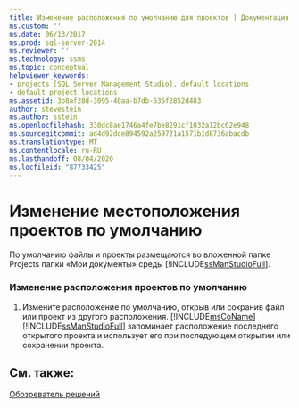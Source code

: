 ```yaml
---
title: Изменение расположения по умолчанию для проектов | Документация Майкрософт
ms.custom: ''
ms.date: 06/13/2017
ms.prod: sql-server-2014
ms.reviewer: ''
ms.technology: ssms
ms.topic: conceptual
helpviewer_keywords:
- projects [SQL Server Management Studio], default locations
- default project locations
ms.assetid: 3b8af28d-3095-40aa-b7db-636f2852d483
author: stevestein
ms.author: sstein
ms.openlocfilehash: 330dc8ae1746a4fe7be8291cf1032a12bc62e948
ms.sourcegitcommit: ad4d92dce894592a259721a1571b1d8736abacdb
ms.translationtype: MT
ms.contentlocale: ru-RU
ms.lasthandoff: 08/04/2020
ms.locfileid: "87733425"
---
```

# <a name="change-the-default-location-for-projects"></a>Изменение местоположения проектов по умолчанию
  По умолчанию файлы и проекты размещаются во вложенной папке Projects папки «Мои документы» среды [!INCLUDE[ssManStudioFull](../../includes/ssmanstudiofull-md.md)].  
  
### <a name="to-change-the-default-location-for-projects"></a>Изменение расположения проектов по умолчанию  
  
1.  Измените расположение по умолчанию, открыв или сохранив файл или проект из другого расположения. [!INCLUDE[msCoName](../../includes/msconame-md.md)] [!INCLUDE[ssManStudioFull](../../includes/ssmanstudiofull-md.md)] запоминает расположение последнего открытого проекта и использует его при последующем открытии или сохранении проекта.  
  
## <a name="see-also"></a>См. также:  
 [Обозреватель решений](solution-explorer.md)  
  
  
